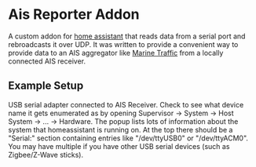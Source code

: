 # Ais Reporter Addon

A custom addon for [home assistant](https://www.home-assistant.io/) that reads data from a serial port and rebroadcasts it over UDP. It was written to provide a convenient way to provide data to an AIS aggregator like [Marine Traffic](https://marinetraffic.com) from a locally connected AIS receiver.

## Example Setup

USB serial adapter connected to AIS Receiver. Check to see what device name it gets enumerated as by opening Supervisor -> System -> Host System -> ... -> Hardware. The popup lists lots of information about the system that homeassistant is running on. At the top there should be a "Serial:" section containing entries like "/dev/ttyUSB0" or "/dev/ttyACM0". You may have multiple if you have other USB serial devices (such as Zigbee/Z-Wave sticks). 
